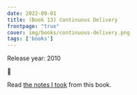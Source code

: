 ```yaml
---
date: 2022-09-01
title: (Book 13) Continuous Delivery
frontpage: "true"
cover: img/books/continuous-delivery.png
tags: ['books']
---
```


Release year: 2010

🤔

Read [the notes I took](https://drive.google.com/file/d/1ez8KYUxHxFphVZBje4nTE4fjDailY-pJ/view?usp=drive_link) from this book.
